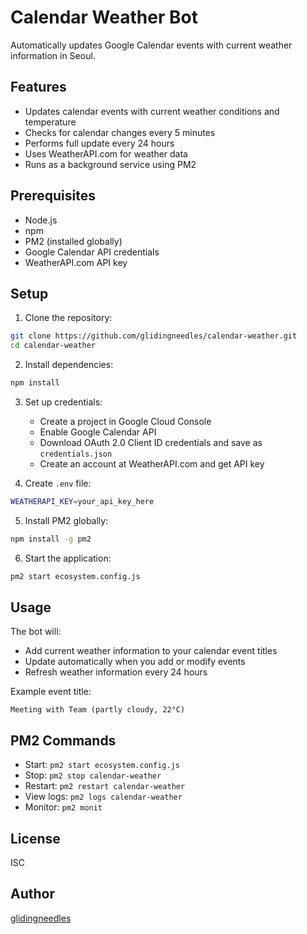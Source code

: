 # Calendar Weather Bot

Automatically updates Google Calendar events with current weather information in Seoul.

## Features

- Updates calendar events with current weather conditions and temperature
- Checks for calendar changes every 5 minutes
- Performs full update every 24 hours
- Uses WeatherAPI.com for weather data
- Runs as a background service using PM2

## Prerequisites

- Node.js
- npm
- PM2 (installed globally)
- Google Calendar API credentials
- WeatherAPI.com API key

## Setup

1. Clone the repository:
```bash
git clone https://github.com/glidingneedles/calendar-weather.git
cd calendar-weather
```

2. Install dependencies:
```bash
npm install
```

3. Set up credentials:
   - Create a project in Google Cloud Console
   - Enable Google Calendar API
   - Download OAuth 2.0 Client ID credentials and save as `credentials.json`
   - Create an account at WeatherAPI.com and get API key

4. Create `.env` file:
```bash
WEATHERAPI_KEY=your_api_key_here
```

5. Install PM2 globally:
```bash
npm install -g pm2
```

6. Start the application:
```bash
pm2 start ecosystem.config.js
```

## Usage

The bot will:
- Add current weather information to your calendar event titles
- Update automatically when you add or modify events
- Refresh weather information every 24 hours

Example event title:
```
Meeting with Team (partly cloudy, 22°C)
```

## PM2 Commands

- Start: `pm2 start ecosystem.config.js`
- Stop: `pm2 stop calendar-weather`
- Restart: `pm2 restart calendar-weather`
- View logs: `pm2 logs calendar-weather`
- Monitor: `pm2 monit`

## License

ISC

## Author

[glidingneedles](https://github.com/glidingneedles) 